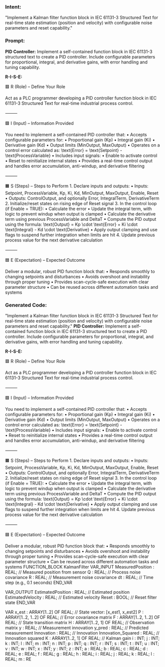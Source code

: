 ### Intent:
"Implement a Kalman filter function block in IEC 61131-3 Structured Text for real-time state estimation (position and velocity) with configurable noise parameters and reset capability."

### Prompt:
**PID Controller:**
Implement a self-contained function block in IEC 61131-3 structured text to create a PID controller. Include configurable parameters for proportional, integral, and derivative gains, with error handling and tuning capability.

**R-I-S-E:**

🟥 R (Role) – Define Your Role

Act as a PLC programmer developing a PID controller function block in IEC 61131-3 Structured Text for real-time industrial process control.

⸻

🟩 I (Input) – Information Provided

You need to implement a self-contained PID controller that:
	•	Accepts configurable parameters for:
	•	Proportional gain (Kp)
	•	Integral gain (Ki)
	•	Derivative gain (Kd)
	•	Output limits (MinOutput, MaxOutput)
	•	Operates on a control error calculated as:
\text{Error} = \text{Setpoint} - \text{ProcessVariable}
	•	Includes input signals:
	•	Enable to activate control
	•	Reset to reinitialize internal states
	•	Provides a real-time control output and handles error accumulation, anti-windup, and derivative filtering

⸻

🟧 S (Steps) – Steps to Perform
	1.	Declare inputs and outputs:
	•	Inputs: Setpoint, ProcessVariable, Kp, Ki, Kd, MinOutput, MaxOutput, Enable, Reset
	•	Outputs: ControlOutput, and optionally Error, IntegralTerm, DerivativeTerm
	2.	Initialize/reset states on rising edge of Reset signal
	3.	In the control loop (if Enable = TRUE):
	•	Calculate the error
	•	Update the integral term, with logic to prevent windup when output is clamped
	•	Calculate the derivative term using previous ProcessVariable and DeltaT
	•	Compute the PID output using the formula:
\text{Output} = Kp \cdot \text{Error} + Ki \cdot \text{Integral} - Kd \cdot \text{Derivative}
	•	Apply output clamping and use flags to suspend further integration when limits are hit
	4.	Update previous process value for the next derivative calculation

⸻

🟦 E (Expectation) – Expected Outcome

Deliver a modular, robust PID function block that:
	•	Responds smoothly to changing setpoints and disturbances
	•	Avoids overshoot and instability through proper tuning
	•	Provides scan-cycle-safe execution with clear parameter structure
	•	Can be reused across different automation tasks and systems

### Generated Code:
"Implement a Kalman filter function block in IEC 61131-3 Structured Text for real-time state estimation (position and velocity) with configurable noise parameters and reset capability."
**PID Controller:**
Implement a self-contained function block in IEC 61131-3 structured text to create a PID controller. Include configurable parameters for proportional, integral, and derivative gains, with error handling and tuning capability.

**R-I-S-E:**

🟥 R (Role) – Define Your Role

Act as a PLC programmer developing a PID controller function block in IEC 61131-3 Structured Text for real-time industrial process control.

⸻

🟩 I (Input) – Information Provided

You need to implement a self-contained PID controller that:
	•	Accepts configurable parameters for:
	•	Proportional gain (Kp)
	•	Integral gain (Ki)
	•	Derivative gain (Kd)
	•	Output limits (MinOutput, MaxOutput)
	•	Operates on a control error calculated as:
\text{Error} = \text{Setpoint} - \text{ProcessVariable}
	•	Includes input signals:
	•	Enable to activate control
	•	Reset to reinitialize internal states
	•	Provides a real-time control output and handles error accumulation, anti-windup, and derivative filtering

⸻

🟧 S (Steps) – Steps to Perform
	1.	Declare inputs and outputs:
	•	Inputs: Setpoint, ProcessVariable, Kp, Ki, Kd, MinOutput, MaxOutput, Enable, Reset
	•	Outputs: ControlOutput, and optionally Error, IntegralTerm, DerivativeTerm
	2.	Initialize/reset states on rising edge of Reset signal
	3.	In the control loop (if Enable = TRUE):
	•	Calculate the error
	•	Update the integral term, with logic to prevent windup when output is clamped
	•	Calculate the derivative term using previous ProcessVariable and DeltaT
	•	Compute the PID output using the formula:
\text{Output} = Kp \cdot \text{Error} + Ki \cdot \text{Integral} - Kd \cdot \text{Derivative}
	•	Apply output clamping and use flags to suspend further integration when limits are hit
	4.	Update previous process value for the next derivative calculation

⸻

🟦 E (Expectation) – Expected Outcome

Deliver a modular, robust PID function block that:
	•	Responds smoothly to changing setpoints and disturbances
	•	Avoids overshoot and instability through proper tuning
	•	Provides scan-cycle-safe execution with clear parameter structure
	•	Can be reused across different automation tasks and systems
FUNCTION_BLOCK KalmanFilter
VAR_INPUT
    MeasuredPosition : REAL; // Measured position from sensor
    Q : REAL;                // Process noise covariance
    R : REAL;                // Measurement noise covariance
    dt : REAL;               // Time step (e.g., 0.1 seconds)
END_VAR

VAR_OUTPUT
    EstimatedPosition : REAL; // Estimated position
    EstimatedVelocity : REAL; // Estimated velocity
    Reset : BOOL;             // Reset filter state
END_VAR

VAR
    x_est : ARRAY[1..2] OF REAL; // State vector: [x_est1, x_est2]
    P : ARRAY[1..2, 1..2] OF REAL; // Error covariance matrix
    F : ARRAY[1..2, 1..2] OF REAL; // State transition matrix
    H : ARRAY[1..2, 1] OF REAL; // Observation matrix
    y : REAL;                   // Measurement innovation
    y_pred : REAL;              // Predicted measurement
    Innovation : REAL;          // Innovation
    Innovation_Squared : REAL;  // Innovation squared
    K : ARRAY[1..2, 1] OF REAL; // Kalman gain
    i : INT;
    j : INT;
    k : INT;
    l : INT;
    m : INT;
    n : INT;
    p : INT;
    q : INT;
    r : INT;
    s : INT;
    t : INT;
    u : INT;
    v : INT;
    w : INT;
    x : INT;
    y : INT;
    z : INT;
    a : REAL;
    b : REAL;
    c : REAL;
    d : REAL;
    e : REAL;
    f : REAL;
    g : REAL;
    h : REAL;
    i : REAL;
    j : REAL;
    k : REAL;
    l : REAL;
    m : RE
